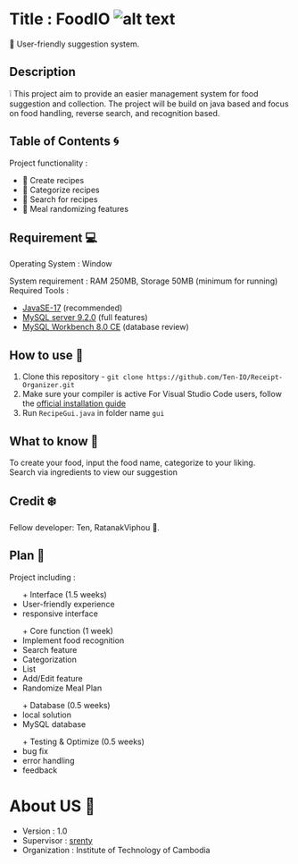 

# Title : FoodIO ![alt text](food4-1.png)

:sunrise: User-friendly suggestion system.

## Description 

❕ This project aim to provide an easier management system for food suggestion and collection. The project will be build on java based and focus on food handling, reverse search, and recognition based.

## Table of Contents :cyclone:

Project functionality :  
- 📜 Create recipes  
- 📂 Categorize recipes  
- 🔎 Search for recipes  
- 📅 Meal randomizing features 

## Requirement :computer:

Operating System : Window

System requirement : RAM 250MB, Storage 50MB (minimum for running)
Required Tools : 

- [JavaSE-17](https://www.oracle.com/java/technologies/downloads/) (recommended)
- [MySQL server 9.2.0](https://dev.mysql.com/downloads/mysql/) (full features)
- [MySQL Workbench 8.0 CE](https://dev.mysql.com/downloads/workbench/) (database review)

## How to use :ocean:

1. Clone this repository - `git clone https://github.com/Ten-IO/Receipt-Organizer.git`  
2. Make sure your compiler is active
For Visual Studio Code users, follow the [official installation guide](https://code.visualstudio.com/docs/languages/java)  
3. Run `RecipeGui.java` in folder name `gui`

## What to know :stew:

To create your food, input the food name, categorize to your  liking.  
Search via ingredients to view our suggestion

## Credit :snowflake:

Fellow developer: Ten, RatanakViphou :busts_in_silhouette:.

## Plan :dart:

Project including :  
<ul> + Interface  (1.5 weeks)
    <li>User-friendly experience</li>
    <li>responsive interface</li>  
</ul>
<ul> + Core function (1 week)
    <li>Implement food recognition</li>
    <li>Search feature</li>
    <li>Categorization</li>
    <li>List</li>
    <li>Add/Edit feature</li>
    <li>Randomize Meal Plan</li>
</ul>
<ul> + Database (0.5 weeks)
    <li>local solution</li>
    <li>MySQL database</li>
</ul>
<ul> + Testing & Optimize (0.5 weeks)
    <li>bug fix</li>
    <li>error handling</li>
    <li>feedback</li>
</ul> 

# About US :school:

- Version : 1.0  
- Supervisor : [srenty](https://github.com/srengty/)
- Organization : Institute of Technology of Cambodia
